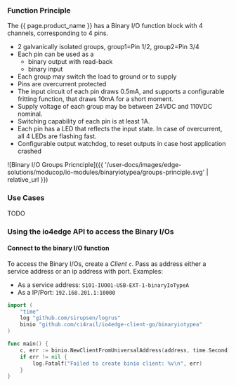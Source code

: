 ### Function Principle

The {{ page.product_name }} has a Binary I/O function block with 4 channels, corresponding to 4 pins.
* 2 galvanically isolated groups, group1=Pin 1/2, group2=Pin 3/4
* Each pin can be used as a
  * binary output with read-back
  * binary input
* Each group may switch the load to ground or to supply
* Pins are overcurrent protected
* The input circuit of each pin draws 0.5mA, and supports a configurable fritting function, that draws 10mA for a short moment.
* Supply voltage of each group may be between 24VDC and 110VDC nominal.
* Switching capability of each pin is at least 1A.
* Each pin has a LED that reflects the input state. In case of overcurrent, all 4 LEDs are flashing fast.
* Configurable output watchdog, to reset outputs in case host application crashed


![Binary I/O Groups Pricnciple]({{ '/user-docs/images/edge-solutions/moducop/io-modules/binaryiotypea/groups-principle.svg' | relative_url }})

### Use Cases

TODO

### Using the io4edge API to access the Binary I/Os

#### Connect to the binary I/O function

To access the Binary I/Os, create a *Client* `c`. Pass as address either a service address or an ip address with port. Examples:
* As a service address: `S101-IUO01-USB-EXT-1-binaryIoTypeA`
* As a IP/Port: `192.168.201.1:10000`

```go
import (
	"time"
	log "github.com/sirupsen/logrus"
	binio "github.com/ci4rail/io4edge-client-go/binaryiotypea"
)

func main() {
    c, err := binio.NewClientFromUniversalAddress(address, time.Second)
    if err != nil {
        log.Fatalf("Failed to create binio client: %v\n", err)
    }
}
```
